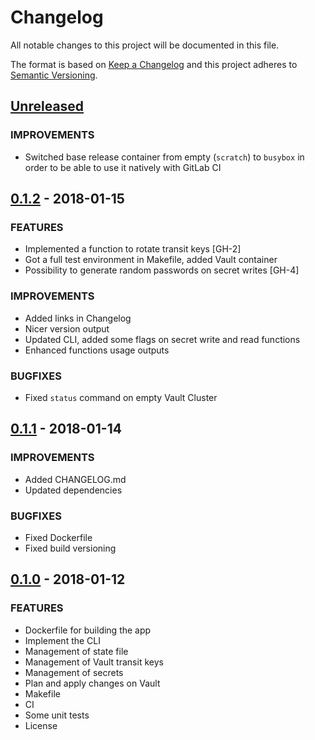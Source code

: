 # Changelog

All notable changes to this project will be documented in this file.

The format is based on [Keep a Changelog](http://keepachangelog.com/en/1.0.0/)
and this project adheres to [Semantic Versioning](http://semver.org/spec/v2.0.0.html).

## [Unreleased]
### IMPROVEMENTS
- Switched base release container from empty (`scratch`) to `busybox` in order to be able to use it natively with GitLab CI

## [0.1.2] - 2018-01-15
### FEATURES
- Implemented a function to rotate transit keys [GH-2]
- Got a full test environment in Makefile, added Vault container
- Possibility to generate random passwords on secret writes [GH-4]

### IMPROVEMENTS
- Added links in Changelog
- Nicer version output
- Updated CLI, added some flags on secret write and read functions
- Enhanced functions usage outputs

### BUGFIXES
- Fixed `status` command on empty Vault Cluster

## [0.1.1] - 2018-01-14
### IMPROVEMENTS
- Added CHANGELOG.md
- Updated dependencies

### BUGFIXES
- Fixed Dockerfile
- Fixed build versioning

## [0.1.0] - 2018-01-12
### FEATURES
- Dockerfile for building the app
- Implement the CLI
- Management of state file
- Management of Vault transit keys
- Management of secrets
- Plan and apply changes on Vault
- Makefile
- CI
- Some unit tests
- License

[Unreleased]: https://github.com/mvisonneau/strongbox/compare/0.1.2...HEAD
[0.1.2]: https://github.com/mvisonneau/strongbox/compare/0.1.1...0.1.2
[0.1.1]: https://github.com/mvisonneau/strongbox/compare/0.1.0...0.1.1
[0.1.0]: https://github.com/mvisonneau/strongbox/tree/0.1.0
